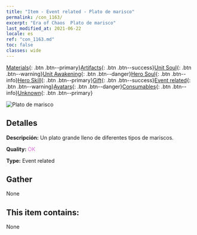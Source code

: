 ```yaml
---
title: "Item - Event related - Plato de marisco"
permalink: /con_1163/
excerpt: "Era of Chaos  Plato de marisco"
last_modified_at: 2021-06-22
locale: es
ref: "con_1163.md"
toc: false
classes: wide
---
```

 [Materials](/ItemsES/){: .btn .btn--primary}[Artifacts](/ItemsES/Artifacts/){: .btn .btn--success}[Unit Soul](/ItemsES/UnitSoul/){: .btn .btn--warning}[Unit Awakening](/ItemsES/UnitAwakening/){: .btn .btn--danger}[Hero Soul](/ItemsES/HeroSoul/){: .btn .btn--info}[Hero Skill](/ItemsES/HeroSkill/){: .btn .btn--primary}[Gift](/ItemsES/Gift/){: .btn .btn--success}[Event related](/ItemsES/Events/){: .btn .btn--warning}[Avatars](/ItemsES/Avatars/){: .btn .btn--danger}[Consumables](/ItemsES/Consumables/){: .btn .btn--info}[Unknown](/ItemsES/Unknown/){: .btn .btn--primary}

 ![Plato de marisco](/images/t/i_8150013.png)

## Detalles
 **Descripción:** Un plato grande lleno de diferentes tipos de mariscos.

 **Quality:** <span style="color: #DA70D6">OK</span>

 **Type:** Event related

## Gather

  None

## This item contains:

  None

